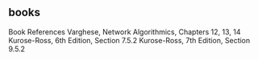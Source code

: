 #

## books

Book References
Varghese, Network Algorithmics, Chapters 12, 13, 14
Kurose-Ross, 6th Edition, Section 7.5.2
Kurose-Ross, 7th Edition, Section 9.5.2
